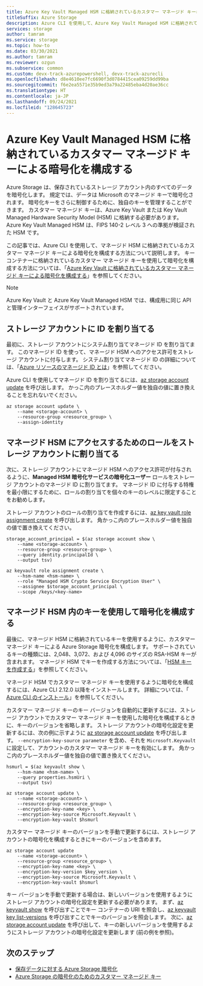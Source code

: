 ```yaml
---
title: Azure Key Vault Managed HSM に格納されているカスタマー マネージド キーによる暗号化を構成する
titleSuffix: Azure Storage
description: Azure CLI を使用して、Azure Key Vault Managed HSM に格納されているカスタマー マネージド キーによる Azure Storage 暗号化を構成する方法について説明します。
services: storage
author: tamram
ms.service: storage
ms.topic: how-to
ms.date: 03/30/2021
ms.author: tamram
ms.reviewer: ozgun
ms.subservice: common
ms.custom: devx-track-azurepowershell, devx-track-azurecli
ms.openlocfilehash: d8e4610ee7fc6690f3d0784415cea09259dd99ba
ms.sourcegitcommit: f6e2ea5571e35b9ed3a79a22485eba4d20ae36cc
ms.translationtype: HT
ms.contentlocale: ja-JP
ms.lasthandoff: 09/24/2021
ms.locfileid: "128645723"
---
```

# <a name="configure-encryption-with-customer-managed-keys-stored-in-azure-key-vault-managed-hsm"></a>Azure Key Vault Managed HSM に格納されているカスタマー マネージド キーによる暗号化を構成する

Azure Storage は、保存されているストレージ アカウント内のすべてのデータを暗号化します。 規定では、データは Microsoft のマネージド キーで暗号化されます。 暗号化キーをさらに制御するために、独自のキーを管理することができます。 カスタマー マネージド キーは、Azure Key Vault または Key Vault Managed Hardware Security Model (HSM) に格納する必要があります。 Azure Key Vault Managed HSM は、FIPS 140-2 レベル 3 への準拠が検証された HSM です。

この記事では、Azure CLI を使用して、マネージド HSM に格納されているカスタマー マネージド キーによる暗号化を構成する方法について説明します。 キー コンテナーに格納されているカスタマー マネージド キーを使用して暗号化を構成する方法については、「[Azure Key Vault に格納されているカスタマー マネージド キーによる暗号化を構成する](customer-managed-keys-configure-key-vault.md)」を参照してください。

> [!NOTE]
> Azure Key Vault と Azure Key Vault Managed HSM では、構成用に同じ API と管理インターフェイスがサポートされています。

## <a name="assign-an-identity-to-the-storage-account"></a>ストレージ アカウントに ID を割り当てる

最初に、ストレージ アカウントにシステム割り当てマネージド ID を割り当てます。 このマネージド ID を使って、マネージド HSM へのアクセス許可をストレージ アカウントに付与します。 システム割り当てマネージド ID の詳細については、「[Azure リソースのマネージド ID とは](../../active-directory/managed-identities-azure-resources/overview.md)」を参照してください。

Azure CLI を使用してマネージド ID を割り当てるには、[az storage account update](/cli/azure/storage/account#az_storage_account_update) を呼び出します。 かっこ内のプレースホルダー値を独自の値に置き換えることを忘れないでください。

```azurecli
az storage account update \
    --name <storage-account> \
    --resource-group <resource_group> \
    --assign-identity
```

## <a name="assign-a-role-to-the-storage-account-for-access-to-the-managed-hsm"></a>マネージド HSM にアクセスするためのロールをストレージ アカウントに割り当てる

次に、ストレージ アカウントにマネージド HSM へのアクセス許可が付与されるように、**Managed HSM 暗号化サービスの暗号化ユーザー** ロールをストレージ アカウントのマネージド ID に割り当てます。 マネージド ID に付与する特権を最小限にするために、ロールの割り当てを個々のキーのレベルに限定することをお勧めします。

ストレージ アカウントのロールの割り当てを作成するには、[az key vault role assignment create](/cli/azure/role/assignment#az_role_assignment_create) を呼び出します。 角かっこ内のプレースホルダー値を独自の値で置き換えてください。

```azurecli
storage_account_principal = $(az storage account show \
    --name <storage-account> \
    --resource-group <resource-group> \
    --query identity.principalId \
    --output tsv)

az keyvault role assignment create \
    --hsm-name <hsm-name> \
    --role "Managed HSM Crypto Service Encryption User" \
    --assignee $storage_account_principal \
    --scope /keys/<key-name>
```

## <a name="configure-encryption-with-a-key-in-the-managed-hsm"></a>マネージド HSM 内のキーを使用して暗号化を構成する

最後に、マネージド HSM に格納されているキーを使用するように、カスタマー マネージド キーによる Azure Storage 暗号化を構成します。 サポートされているキーの種類には、2,048、3,072、および 4,096 のサイズの RSA-HSM キーが含まれます。 マネージド HSM でキーを作成する方法については、「[HSM キーを作成する](../../key-vault/managed-hsm/key-management.md#create-an-hsm-key)」を参照してください。

マネージド HSM でカスタマー マネージド キーを使用するように暗号化を構成するには、Azure CLI 2.12.0 以降をインストールします。 詳細については、「 [Azure CLI のインストール](/cli/azure/install-azure-cli)」を参照してください。

カスタマー マネージド キーのキー バージョンを自動的に更新するには、ストレージ アカウントでカスタマー マネージド キーを使用した暗号化を構成するときに、キーのバージョンを省略します。 ストレージ アカウントの暗号化設定を更新するには、次の例に示すように [az storage account update](/cli/azure/storage/account#az_storage_account_update) を呼び出します。 `--encryption-key-source parameter` を含め、それを `Microsoft.Keyvault` に設定して、アカウントのカスタマー マネージド キーを有効にします。 角かっこ内のプレースホルダー値を独自の値で置き換えてください。

```azurecli
hsmurl = $(az keyvault show \
    --hsm-name <hsm-name> \
    --query properties.hsmUri \
    --output tsv)

az storage account update \
    --name <storage-account> \
    --resource-group <resource_group> \
    --encryption-key-name <key> \
    --encryption-key-source Microsoft.Keyvault \
    --encryption-key-vault $hsmurl
```

カスタマー マネージド キーのバージョンを手動で更新するには、ストレージ アカウントの暗号化を構成するときにキーのバージョンを含めます。

```azurecli-interactive
az storage account update
    --name <storage-account> \
    --resource-group <resource_group> \
    --encryption-key-name <key> \
    --encryption-key-version $key_version \
    --encryption-key-source Microsoft.Keyvault \
    --encryption-key-vault $hsmurl
```

キー バージョンを手動で更新する場合は、新しいバージョンを使用するようにストレージ アカウントの暗号化設定を更新する必要があります。 まず、[az keyvault show](/cli/azure/keyvault#az_keyvault_show) を呼び出すことでキー コンテナーの URI を照会し、[az keyvault key list-versions](/cli/azure/keyvault/key#az_keyvault_key_list_versions) を呼び出すことでキーのバージョンを照会します。 次に、[az storage account update](/cli/azure/storage/account#az_storage_account_update) を呼び出して、キーの新しいバージョンを使用するようにストレージ アカウントの暗号化設定を更新します (前の例を参照)。

## <a name="next-steps"></a>次のステップ

- [保存データに対する Azure Storage 暗号化](storage-service-encryption.md)
- [Azure Storage の暗号化のためのカスタマー マネージド キー](customer-managed-keys-overview.md)

